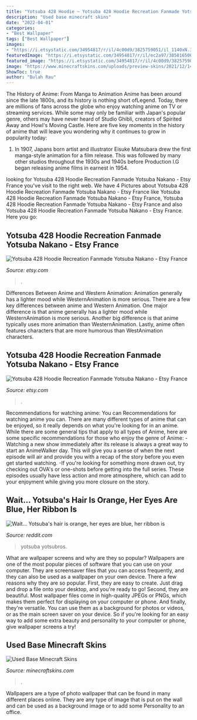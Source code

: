 ```yaml
---
title: "Yotsuba 428 Hoodie ~ Yotsuba 428 Hoodie Recreation Fanmade Yotsuba Nakano"
description: "Used base minecraft skins"
date: "2022-04-01"
categories:
- "Best Wallpaper"
tags: ["Best Wallpaper"]
images:
- "https://i.etsystatic.com/34954817/r/il/4c00d9/3825759051/il_1140xN.3825759051_bc06.jpg"
featuredImage: "https://i.etsystatic.com/34954817/r/il/ec2a97/3850165069/il_794xN.3850165069_b0r6.jpg"
featured_image: "https://i.etsystatic.com/34954817/r/il/4c00d9/3825759051/il_1140xN.3825759051_bc06.jpg"
image: "https://www.minecraftskins.com/uploads/preview-skins/2021/12/14/mushroom-gogy-19522351.png?v527"
ShowToc: true
author: "Bulah Rau"
---
```



The History of Anime: From Manga to Animation
Anime has been around since the late 1800s, and its history is nothing short ofLegend. Today, there are millions of fans across the globe who enjoy watching anime on TV or streaming services. While some may only be familiar with Japan's popular genre, others may have never heard of Studio Ghibli, creators of Spirited Away and Howl's Moving Castle. Here are five key moments in the history of anime that will leave you wondering why it continues to grow in popularity today:
1) In 1907, Japans born artist and illustrator Eisuke Matsubara drew the first manga-style animation for a film release. This was followed by many other studios throughout the 1930s and 1940s before Production I.G began releasing anime films in earnest in 1954.

	

		
looking for Yotsuba 428 Hoodie Recreation Fanmade Yotsuba Nakano - Etsy France you've visit to the right web. We have 4 Pictures about Yotsuba 428 Hoodie Recreation Fanmade Yotsuba Nakano - Etsy France like Yotsuba 428 Hoodie Recreation Fanmade Yotsuba Nakano - Etsy France, Yotsuba 428 Hoodie Recreation Fanmade Yotsuba Nakano - Etsy France and also Yotsuba 428 Hoodie Recreation Fanmade Yotsuba Nakano - Etsy France. Here you go:
		
    
## Yotsuba 428 Hoodie Recreation Fanmade Yotsuba Nakano - Etsy France

<img loading=lazy src="https://i.etsystatic.com/34954817/r/il/ec2a97/3850165069/il_794xN.3850165069_b0r6.jpg" onerror="this.onerror=null;this.src='https://tse2.mm.bing.net/th?id=OIP.MQ_W86Rpqv8UN0MLjKGxTgHaJ4&amp;pid=15.1';" alt="Yotsuba 428 Hoodie Recreation Fanmade Yotsuba Nakano - Etsy France">

_Source: etsy.com_

>. 

	

Differences Between Anime and Western Animation: Animation generally has a lighter mood while WesternAnimation is more serious.
There are a few key differences between anime and Western Animation. One major difference is that anime generally has a lighter mood while WesternAnimation is more serious. Another big difference is that anime typically uses more animation than WesternAnimation. Lastly, anime often features characters that are more humorous than WestAnimation characters.

    
## Yotsuba 428 Hoodie Recreation Fanmade Yotsuba Nakano - Etsy France

<img loading=lazy src="https://i.etsystatic.com/34954817/r/il/4c00d9/3825759051/il_1140xN.3825759051_bc06.jpg" onerror="this.onerror=null;this.src='https://tse3.mm.bing.net/th?id=OIP.nqyk-tkXryz8XNGAFNqwVgHaEK&amp;pid=15.1';" alt="Yotsuba 428 Hoodie Recreation Fanmade Yotsuba Nakano - Etsy France">

_Source: etsy.com_

>. 

	

Recommendations for watching anime: You can
Recommendations for watching anime you can. There are many different types of anime that can be enjoyed, so it really depends on what you're looking for in an anime. While there are some general tips that apply to all types of Anime, here are some specific recommendations for those who enjoy the genre of Anime: 
-Watching a new show immediately after its release is always a great way to start an AnimeWalker day. This will give you a sense of when the next episode will air and provide you with a recap of the story before you even get started watching. 
-If you're looking for something more drawn out, try checking out OVA's or one-shots before getting into the full series. These episodes usually have less action and more atmosphere, which can add to your enjoyment while giving you more closure on the story.

    
## Wait... Yotsuba&#039;s Hair Is Orange, Her Eyes Are Blue, Her Ribbon Is

<img loading=lazy src="https://preview.redd.it/f1ix7lx2tah71.jpg?width=640&amp;height=905&amp;crop=smart&amp;auto=webp&amp;s=7899201c0f3cc56c8059030942abc7103755b9df" onerror="this.onerror=null;this.src='https://tse3.mm.bing.net/th?id=OIP.ZWqG4fvliktF0xvtfA-AXwHaKe&amp;pid=15.1';" alt="Wait... Yotsuba&#039;s hair is orange, her eyes are blue, her ribbon is">

_Source: reddit.com_

>yotsuba yotsubros. 

	

What are wallpaper screens and why are they so popular?
Wallpapers are one of the most popular pieces of software that you can use on your computer. They are screensaver files that you can access frequently, and they can also be used as a wallpaper on your own device. There a few reasons why they are so popular. First, they are easy to create. Just drag and drop a file onto your desktop, and you're ready to go! Second, they are beautiful. Most wallpaper files come in high-quality JPEGs or PNGs, which makes them perfect for displaying on your computer or phone. And finally, they're versatile. You can use them as a background for photos or videos, or as the main screen saver on your device. So if you're looking for an easy way to add some extra beauty and personality to your computer or phone, give wallpaper screens a try!

    
## Used Base Minecraft Skins

<img loading=lazy src="https://www.minecraftskins.com/uploads/preview-skins/2021/12/14/mushroom-gogy-19522351.png?v527" onerror="this.onerror=null;this.src='https://tse1.mm.bing.net/th?id=OIP.6hIb30uZr6ADEu4RUqQV5gAAAA&amp;pid=15.1';" alt="Used Base Minecraft Skins">

_Source: minecraftskins.com_

>. 

	



Wallpapers are a type of photo wallpaper that can be found in many different places online. They are any type of image that is put on the wall and can be used as a background image or to add some Personality to an office.

